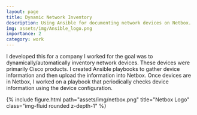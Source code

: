 ```yaml
---
layout: page
title: Dynamic Network Inventory
description: Using Ansible for documenting network devices on Netbox.
img: assets/img/Ansible_logo.png
importance: 2
category: work
---
```


I developed this for a company I worked for the goal was to dynamically/automatically inventory network devices. These devices were primarily Cisco products. I created Ansible playbooks to gather device information and then upload the information into Netbox. Once devices are in Netbox, I worked on a playbook that periodically checks device information using the device configuration.

<div class="row justify-content-sm-center">
    <div class="col-sm mt-3 mt-md-0">
        {% include figure.html path="assets/img/netbox.png" title="Netbox Logo" class="img-fluid rounded z-depth-1" %}
    </div>
</div>
